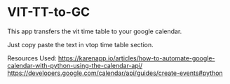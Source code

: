 # VIT-TT-to-GC

This app transfers the vit time table to your google calendar.

Just copy paste the text in vtop time table section.

Resources Used:
https://karenapp.io/articles/how-to-automate-google-calendar-with-python-using-the-calendar-api/
https://developers.google.com/calendar/api/guides/create-events#python